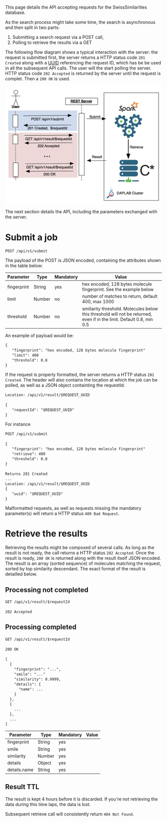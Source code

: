 This page details the API accepting requests for the SwissSimilarities database.

As the search process might take some time, the search is asynchronous and then split in two parts: 

1. Submitting a search request via a POST call,
2. Polling to retrieve the results via a GET

The following flow diagram shows a typical interaction with the server: the request is submitted first, the server
returns a HTTP status code `201 Created` along with a [UUID](https://en.wikipedia.org/wiki/Universally_unique_identifier)
referencing the request ID, which has be be used in all the subsequent API calls. 
The user will the start polling the server. HTTP status code `202 Accepted` is returned by the server until
the request is complet. Then a `200 OK` is used.

![API Flow Chart](api-flow-chart.png)

The next section details the API, including the parameters exchanged with the server.

# Submit a job

```
POST /api/v1/submit
```

The payload of the POST is JSON encoded, containing the attributes shown in the table below:

| Parameter   | Type   | Mandatory | Value |
| ----------- | ------ |---------- | ----- |
| fingerprint | String | yes       | hex encoded, 128 bytes molecule fingerprint. See the example below |
| limit       | Number | no        | number of matches to return, default 400, max 1000 |
| threshold   | Number | no        | smiliarity threshold. Molecules below this threshold will not be returned, even if in the limit. Default 0.8, min 0.5 |

An example of payload would be: 

```
{ 
   "fingerprint": "hex encoded, 128 bytes molecule fingerprint"
   "limit": 400
   "threshold": 0.8
}
```

If the request is properly formatted, the server returns a HTTP status `201 Created`. The header will also contains
the location at which the job can be polled, as well as a JSON object containting the requestId:

```
Location: /api/v1/result/$REQUEST_UUID

{
   "requestId": "$REQUEST_UUID"
}
```



For instance

```
POST /api/v1/submit

{ 
   "fingerprint": "hex encoded, 128 bytes molecule fingerprint"
   "retrieve": 400
   "threshold": 0.8
}

Returns 201 Created
...
Location: /api/v1/result/$REQUEST_UUID
{
   "uuid": "$REQUEST_UUID"
}
```

Malformatted requests, as well as requests missing the mandatory parameter(s) 
will return a HTTP status `400 Bad Request`.


# Retrieve the results

Retrieving the results might be composed of several calls. As long as the result is not ready, the call returns
a HTTP status `202 Accepted`. Once the result is ready, `200 OK` is returned along with the result itself
JSON encoded. The result is an array (sorted sequence) of molecules matching the request,
sorted by top similarity descendant. The exact format of the result is detailled below.

## Processing not completed

```
GET /api/v1/result/$requestId

202 Accepted
```

## Processing completed

```
GET /api/v1/result/$requestId

20O OK

[ 
  {
    "fingerprint": "...",
    "smile": "..."
    "similarity": 0.9999,
    "details": {
      "name": ...
    }
  },
  {
    ...
  },
  ...
]     
```

| Parameter    | Type   | Mandatory | Value |
| ------------ | ------ |---------- | ----- |
| fingerprint  | String | yes       |  |
| smile        | String | yes       |  |
| similarity   | Number | yes       |  |
| details      | Object | yes       |  |
| details.name | String | yes       |  |

## Result TTL

The result is kept 4 hours before it is discarded. If you're not retrieving the data during this time laps, 
the data is lost.

Subsequent retrieve call will consistently return `404 Not Found`.
